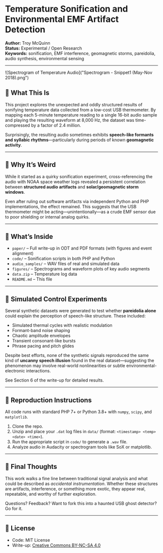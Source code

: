 # Temperature Sonification and Environmental EMF Artifact Detection

**Author:** Troy McQuinn  
**Status:** Experimental / Open Research  
**Keywords:** sonification, EMF interference, geomagnetic storms, pareidolia, audio synthesis, environmental sensing

---

![Spectrogram of Temperature Audio]("Spectrogram - Snippet1 (May-Nov 2018).png")

## 🧊 What This Is

This project explores the unexpected and oddly structured results of sonifying temperature data collected from a low-cost USB thermometer. By mapping each 5-minute temperature reading to a single 16-bit audio sample and playing the resulting waveform at 8,000 Hz, the dataset was time-compressed by a factor of 2.4 million.

Surprisingly, the resulting audio sometimes exhibits **speech-like formants and syllabic rhythms**—particularly during periods of known **geomagnetic activity**.

---

## 📡 Why It’s Weird

While it started as a quirky sonification experiment, cross-referencing the audio with NOAA space weather logs revealed a persistent correlation between **structured audio artifacts** and **solar/geomagnetic storm windows**.

Even after ruling out software artifacts via independent Python and PHP implementations, the effect remained. This suggests that the USB thermometer might be acting—unintentionally—as a crude EMF sensor due to poor shielding or internal analog quirks.

---

## 📁 What’s Inside

- `paper/` – Full write-up in ODT and PDF formats (with figures and event alignment)
- `code/` – Sonification scripts in both PHP and Python
- `audio_samples/` – WAV files of real and simulated data
- `figures/` – Spectrograms and waveform plots of key audio segments
- `data.zip` – Temperature log data
- `README.md` – This file

---

## 🔬 Simulated Control Experiments

Several synthetic datasets were generated to test whether **pareidolia alone** could explain the perception of speech-like structure. These included:

- Simulated thermal cycles with realistic modulation
- Formant-band noise shaping
- Chaotic amplitude envelopes
- Transient consonant-like bursts
- Phrase pacing and pitch glides

Despite best efforts, none of the synthetic signals reproduced the same kind of **uncanny speech illusion** found in the real dataset—suggesting the phenomenon may involve real-world nonlinearities or subtle environmental-electronic interactions.

See Section 6 of the write-up for detailed results.

---

## 🧪 Reproduction Instructions

All code runs with standard PHP 7+ or Python 3.8+ with `numpy`, `scipy`, and `matplotlib`.

1. Clone the repo.
2. Unzip and place your `.dat` log files in `data/` (format: `<timestamp> <temp> <date> <time>`).
3. Run the appropriate script in `code/` to generate a `.wav` file.
4. Analyze audio in Audacity or spectrogram tools like SoX or matplotlib.

---

## 🧠 Final Thoughts

This work walks a fine line between traditional signal analysis and what could be described as *accidental instrumentation*. Whether these structures are artifacts, interference, or something more exotic, they appear real, repeatable, and worthy of further exploration.

Questions? Feedback? Want to fork this into a haunted USB ghost detector? Go for it.

---

## 📜 License

- Code: MIT License
- Write-up: [Creative Commons BY-NC-SA 4.0](https://creativecommons.org/licenses/by-nc-sa/4.0/)
